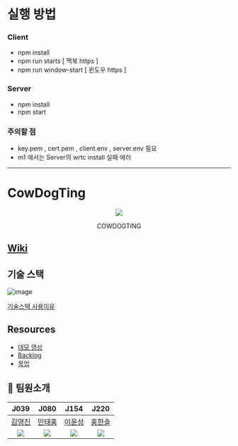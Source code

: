 # 실행 방법

### Client
- npm install
- npm run starts [ 맥북 https ]
- npm run window-start [ 윈도우 https ]

### Server
- npm install
- npm start

### 주의할 점
- key.pem , cert.pem , client.env , server.env 필요
- m1 에서는 Server의 wrtc install 실패 에러

---

# CowDogTing 
<p align="center" >
<img src="https://user-images.githubusercontent.com/64246267/138801849-61178d29-1a9a-4723-bcb9-ac3f5d2ce4a7.png" align="center"/>
</p>

<p align="center" >
COWDOGTING
</p>

## [Wiki](https://github.com/boostcampwm-2021/web10-CowDogTing/wiki) 
## 기술 스택
![image](https://user-images.githubusercontent.com/64246267/142752437-7bb13285-946d-47df-ac42-90afad950ed8.png)

[기술스택 사용이유](https://github.com/boostcampwm-2021/web10-CowDogTing/wiki/%EA%B8%B0%EC%88%A0-%EC%8A%A4%ED%83%9D)

## Resources
- [데모 영상](https://youtu.be/NwkavKrOk0I)
- [Backlog](https://docs.google.com/spreadsheets/d/167yJb78hPknp7S7JK_qtHvbFZXPQ6wmps1iL3sgt1es/edit#gid=1761511684)
- [목업]()

## 👨 팀원소개

| J039   | J080   | J154  | J220   |
| :------: | :------: | :------: | :------: |
| [김영진](https://github.com/jin-Pro) | [민태홍](https://github.com/taehong0-0) | [이윤성](https://github.com/ddaynew365) | [홍한솔](https://github.com/Noelsky-code) |
| <img src="https://github.com/jin-Pro.png" /> | <img src="https://github.com/taehong0-0.png" /> | <img src="https://github.com/ddaynew365.png" /> | <img src="https://github.com/Noelsky-code.png" /> |

